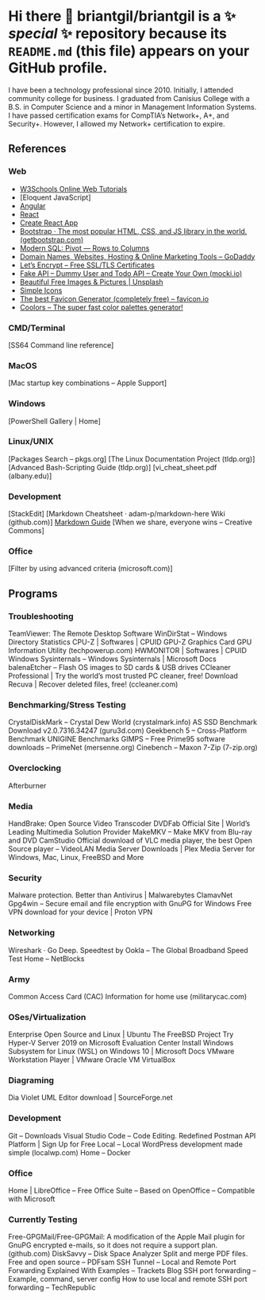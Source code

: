 # Hi there 👋 **briantgil/briantgil** is a ✨ _special_ ✨ repository because its `README.md` (this file) appears on your GitHub profile.

I have been a technology professional since 2010. Initially, I attended community college for business. I graduated from Canisius College with a B.S. in Computer Science and a minor in Management Information Systems. I have passed certification exams for CompTIA’s Network+, A+, and Security+. However, I allowed my Network+ certification to expire.

## References

### Web

- [W3Schools Online Web Tutorials](https://www.w3schools.com)
- [Eloquent JavaScript]
- [Angular](https://angular.dev/)
- [React](https://react.dev/learn)
- [Create React App](https://create-react-app.dev/)
- [Bootstrap · The most popular HTML, CSS, and JS library in the world. (getbootstrap.com)](https://getbootstrap.com/)
- [Modern SQL: Pivot — Rows to Columns](https://modern-sql.com/use-case/pivot)
- [Domain Names, Websites, Hosting & Online Marketing Tools – GoDaddy](https://www.godaddy.com/)
- [Let’s Encrypt – Free SSL/TLS Certificates](https://letsencrypt.org/)
- [Fake API – Dummy User and Todo API – Create Your Own (mocki.io)](https://mocki.io/fake-json-api)
- [Beautiful Free Images & Pictures | Unsplash](https://unsplash.com/)
- [Simple Icons](https://simpleicons.org/)
- [The best Favicon Generator (completely free) – favicon.io](https://favicon.io/)
- [Coolors – The super fast color palettes generator!](https://coolors.co/)

### CMD/Terminal

[SS64 Command line reference]

### MacOS

[Mac startup key combinations – Apple Support]

### Windows

[PowerShell Gallery | Home]

### Linux/UNIX

[Packages Search – pkgs.org]
[The Linux Documentation Project (tldp.org)]
[Advanced Bash-Scripting Guide (tldp.org)]
[vi_cheat_sheet.pdf (albany.edu)]

### Development

[StackEdit]
[Markdown Cheatsheet · adam-p/markdown-here Wiki (github.com)]
[Markdown Guide](https://www.markdownguide.org/basic-syntax/#links)
[When we share, everyone wins – Creative Commons]


### Office

[Filter by using advanced criteria (microsoft.com)]

## Programs

### Troubleshooting

TeamViewer: The Remote Desktop Software
WinDirStat – Windows Directory Statistics
CPU-Z | Softwares | CPUID
GPU-Z Graphics Card GPU Information Utility (techpowerup.com)
HWMONITOR | Softwares | CPUID
Windows Sysinternals – Windows Sysinternals | Microsoft Docs
balenaEtcher – Flash OS images to SD cards & USB drives
CCleaner Professional | Try the world’s most trusted PC cleaner, free!
Download Recuva | Recover deleted files, free! (ccleaner.com)

### Benchmarking/Stress Testing

CrystalDiskMark – Crystal Dew World (crystalmark.info)
AS SSD Benchmark Download v2.0.7316.34247 (guru3d.com)
Geekbench 5 – Cross-Platform Benchmark
UNIGINE Benchmarks
GIMPS – Free Prime95 software downloads – PrimeNet (mersenne.org)
Cinebench – Maxon
7-Zip (7-zip.org)

### Overclocking

Afterburner

### Media

HandBrake: Open Source Video Transcoder
DVDFab Official Site | World’s Leading Multimedia Solution Provider
MakeMKV – Make MKV from Blu-ray and DVD
CamStudio
Official download of VLC media player, the best Open Source player – VideoLAN
Media Server Downloads | Plex Media Server for Windows, Mac, Linux, FreeBSD and More

### Security

Malware protection. Better than Antivirus | Malwarebytes
ClamavNet
Gpg4win – Secure email and file encryption with GnuPG for Windows
Free VPN download for your device | Proton VPN

### Networking

Wireshark · Go Deep.
Speedtest by Ookla – The Global Broadband Speed Test
Home – NetBlocks

### Army

Common Access Card (CAC) Information for home use (militarycac.com)

### OSes/Virtualization

Enterprise Open Source and Linux | Ubuntu
The FreeBSD Project
Try Hyper-V Server 2019 on Microsoft Evaluation Center
Install Windows Subsystem for Linux (WSL) on Windows 10 | Microsoft Docs
VMware Workstation Player | VMware
Oracle VM VirtualBox

### Diagraming

Dia
Violet UML Editor download | SourceForge.net

### Development

Git – Downloads
Visual Studio Code – Code Editing. Redefined
Postman API Platform | Sign Up for Free
Local – Local WordPress development made simple (localwp.com)
Home – Docker

### Office

Home | LibreOffice – Free Office Suite – Based on OpenOffice – Compatible with Microsoft

### Currently Testing

Free-GPGMail/Free-GPGMail: A modification of the Apple Mail plugin for GnuPG encrypted e-mails, so it does not require a support plan. (github.com)
DiskSavvy – Disk Space Analyzer
Split and merge PDF files. Free and open source – PDFsam
SSH Tunnel – Local and Remote Port Forwarding Explained With Examples – Trackets Blog
SSH port forwarding – Example, command, server config
How to use local and remote SSH port forwarding – TechRepublic




<!--
Here are some ideas to get you started:
- 🔭 I’m currently working on ...
- 🌱 I’m currently learning ...
- 👯 I’m looking to collaborate on ...
- 🤔 I’m looking for help with ...
- 💬 Ask me about ...
- 📫 How to reach me: ...
- 😄 Pronouns: ...
- ⚡ Fun fact: ...
-->
